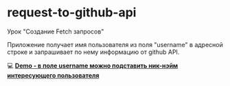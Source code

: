 # request-to-github-api
Урок "Создание Fetch запросов"

Приложение получает имя пользователя из поля "username" в адресной строке и запрашивает по нему информацию от github API.

💻 __[Demo - в поле username можно подставить ник-нэйм интересующего пользователя](https://chiga2030.github.io/request-to-github-api/?username=chiga2030)__
